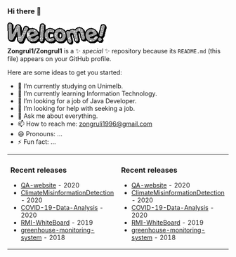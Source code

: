### Hi there 👋
<img src="https://github.com/Zongrul1/Zongrul1/blob/master/text.gif"></img>  
**Zongrul1/Zongrul1** is a ✨ _special_ ✨ repository because its `README.md` (this file) appears on your GitHub profile.

Here are some ideas to get you started:

- 🔭 I’m currently studying on Unimelb.
- 🌱 I’m currently learning Information Technology.
- 👯 I’m looking for a job of Java Developer.
- 🤔 I’m looking for help with seeking a job.
- 💬 Ask me about everything.
- 📫 How to reach me: zongruli1996@gmail.com
- 😄 Pronouns: ...
- ⚡ Fun fact: ...

<table width="95%">
<tr><td valign="top">

### Recent releases
<!-- recent_releases starts -->
* [QA-website](https://github.com/Zongrul1/QA-website) - 2020
* [ClimateMisinformationDetection](https://github.com/Zongrul1/ClimateMisinformationDetection) - 2020
* [COVID-19-Data-Analysis](https://github.com/Zongrul1/COVID-19-Data-Analysis) - 2020
* [RMI-WhiteBoard](https://github.com/Zongrul1/RMI-WhiteBoard) - 2019
* [greenhouse-monitoring-system](https://github.com/Zongrul1/greenhouse-monitoring-system) - 2018
<!-- recent_releases ends -->
</td>
<td valign="top">

### Recent releases
<!-- recent_releases starts -->
* [QA-website](https://github.com/Zongrul1/QA-website) - 2020
* [ClimateMisinformationDetection](https://github.com/Zongrul1/ClimateMisinformationDetection) - 2020
* [COVID-19-Data-Analysis](https://github.com/Zongrul1/COVID-19-Data-Analysis) - 2020
* [RMI-WhiteBoard](https://github.com/Zongrul1/RMI-WhiteBoard) - 2019
* [greenhouse-monitoring-system](https://github.com/Zongrul1/greenhouse-monitoring-system) - 2018
<!-- recent_releases ends -->
</td>
</tr>
</table>

